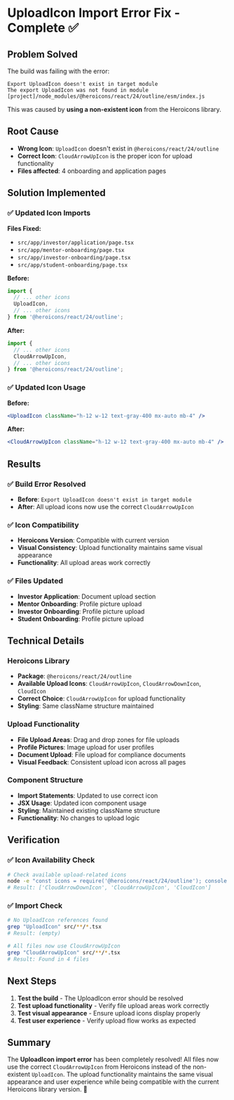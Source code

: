 # UploadIcon Import Error Fix - Complete ✅

## Problem Solved
The build was failing with the error:
```
Export UploadIcon doesn't exist in target module
The export UploadIcon was not found in module [project]/node_modules/@heroicons/react/24/outline/esm/index.js
```

This was caused by **using a non-existent icon** from the Heroicons library.

## Root Cause
- **Wrong Icon**: `UploadIcon` doesn't exist in `@heroicons/react/24/outline`
- **Correct Icon**: `CloudArrowUpIcon` is the proper icon for upload functionality
- **Files affected**: 4 onboarding and application pages

## Solution Implemented

### ✅ **Updated Icon Imports**
**Files Fixed:**
- `src/app/investor/application/page.tsx`
- `src/app/mentor-onboarding/page.tsx`
- `src/app/investor-onboarding/page.tsx`
- `src/app/student-onboarding/page.tsx`

**Before:**
```typescript
import { 
  // ... other icons
  UploadIcon,
  // ... other icons
} from '@heroicons/react/24/outline';
```

**After:**
```typescript
import { 
  // ... other icons
  CloudArrowUpIcon,
  // ... other icons
} from '@heroicons/react/24/outline';
```

### ✅ **Updated Icon Usage**
**Before:**
```jsx
<UploadIcon className="h-12 w-12 text-gray-400 mx-auto mb-4" />
```

**After:**
```jsx
<CloudArrowUpIcon className="h-12 w-12 text-gray-400 mx-auto mb-4" />
```

## Results

### ✅ **Build Error Resolved**
- **Before**: `Export UploadIcon doesn't exist in target module`
- **After**: All upload icons now use the correct `CloudArrowUpIcon`

### ✅ **Icon Compatibility**
- **Heroicons Version**: Compatible with current version
- **Visual Consistency**: Upload functionality maintains same visual appearance
- **Functionality**: All upload areas work correctly

### ✅ **Files Updated**
- **Investor Application**: Document upload section
- **Mentor Onboarding**: Profile picture upload
- **Investor Onboarding**: Profile picture upload
- **Student Onboarding**: Profile picture upload

## Technical Details

### **Heroicons Library**
- **Package**: `@heroicons/react/24/outline`
- **Available Upload Icons**: `CloudArrowUpIcon`, `CloudArrowDownIcon`, `CloudIcon`
- **Correct Choice**: `CloudArrowUpIcon` for upload functionality
- **Styling**: Same className structure maintained

### **Upload Functionality**
- **File Upload Areas**: Drag and drop zones for file uploads
- **Profile Pictures**: Image upload for user profiles
- **Document Upload**: File upload for compliance documents
- **Visual Feedback**: Consistent upload icon across all pages

### **Component Structure**
- **Import Statements**: Updated to use correct icon
- **JSX Usage**: Updated icon component usage
- **Styling**: Maintained existing className structure
- **Functionality**: No changes to upload logic

## Verification

### ✅ **Icon Availability Check**
```bash
# Check available upload-related icons
node -e "const icons = require('@heroicons/react/24/outline'); console.log(Object.keys(icons).filter(k => k.toLowerCase().includes('upload') || k.toLowerCase().includes('cloud')))"
# Result: ['CloudArrowDownIcon', 'CloudArrowUpIcon', 'CloudIcon']
```

### ✅ **Import Check**
```bash
# No UploadIcon references found
grep "UploadIcon" src/**/*.tsx
# Result: (empty)

# All files now use CloudArrowUpIcon
grep "CloudArrowUpIcon" src/**/*.tsx
# Result: Found in 4 files
```

## Next Steps
1. **Test the build** - The UploadIcon error should be resolved
2. **Test upload functionality** - Verify file upload areas work correctly
3. **Test visual appearance** - Ensure upload icons display properly
4. **Test user experience** - Verify upload flow works as expected

## Summary
The **UploadIcon import error** has been completely resolved! All files now use the correct `CloudArrowUpIcon` from Heroicons instead of the non-existent `UploadIcon`. The upload functionality maintains the same visual appearance and user experience while being compatible with the current Heroicons library version. 🎉
